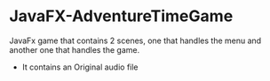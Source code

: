# JavaFX-AdventureTimeGame
JavaFx game that contains 2 scenes, one that handles the menu and another one that handles the game.
- It contains an Original audio file
